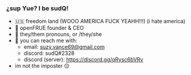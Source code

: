 ### ¿sup Yue? I be sudQ!
- :us: freedom land (WOOO AMERICA FUCK YEAHH!!!) (i hate america)
- :penguin: openFRUE founder & CEO
- :raised_eyebrow: they/them pronouns, or /they/she
- :cold_face: you can reach me with:
  - email: suzy.vance69@gmail.com
  - discord: sudQ#2328
  - discord (server): https://discord.gg/qRysc6bVRv
- im not the imposter :pensive:
